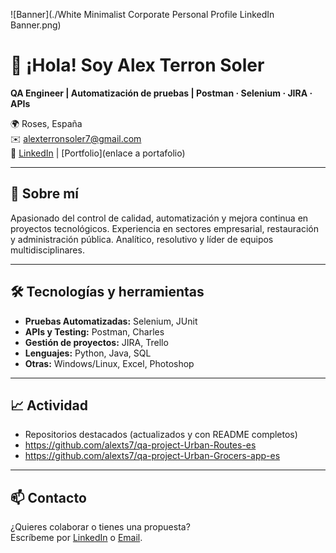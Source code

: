 ![Banner](./White Minimalist Corporate Personal Profile LinkedIn Banner.png)

# 👋 ¡Hola! Soy Alex Terron Soler

**QA Engineer | Automatización de pruebas | Postman · Selenium · JIRA · APIs**

🌍 Roses, España  
✉️ [alexterronsoler7@gmail.com](mailto:alexterronsoler7@gmail.com)  
🔗 [LinkedIn](https://www.linkedin.com/in/alex-terron-soler-5a33b0129/) | [Portfolio](enlace a portafolio)

---

## 🚀 Sobre mí

Apasionado del control de calidad, automatización y mejora continua en proyectos tecnológicos. Experiencia en sectores empresarial, restauración y administración pública. Analítico, resolutivo y líder de equipos multidisciplinares.

---

## 🛠️ Tecnologías y herramientas

- **Pruebas Automatizadas:** Selenium, JUnit
- **APIs y Testing:** Postman, Charles
- **Gestión de proyectos:** JIRA, Trello
- **Lenguajes:** Python, Java, SQL
- **Otras:** Windows/Linux, Excel, Photoshop

---

## 📈 Actividad

- Repositorios destacados (actualizados y con README completos)
- https://github.com/alexts7/qa-project-Urban-Routes-es
- https://github.com/alexts7/qa-project-Urban-Grocers-app-es

---

## 📫 Contacto

¿Quieres colaborar o tienes una propuesta?  
Escríbeme por [LinkedIn](https://www.linkedin.com/in/alex-terron-soler-5a33b0129/) o [Email](alexterronsoler7@gmail.com).

